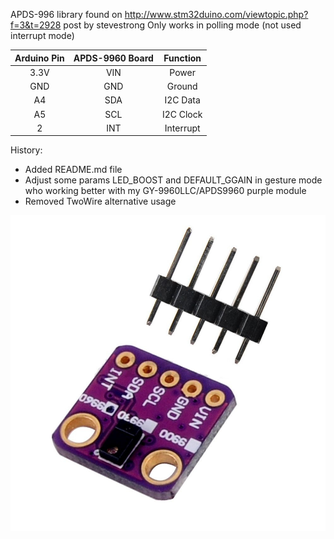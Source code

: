 APDS-996 library found on http://www.stm32duino.com/viewtopic.php?f=3&t=2928 post by stevestrong
Only works in polling mode (not used interrupt mode)

| Arduino Pin | APDS-9960 Board | Function |
| :---: | :---: | :---: |
| 3.3V | VIN | Power |
| GND | GND | Ground |
| A4 | SDA | I2C Data |
| A5 | SCL | I2C Clock |
| 2 | INT | Interrupt |

History:
* Added README.md file
* Adjust some params LED_BOOST and DEFAULT_GGAIN in gesture mode who working better with my GY-9960LLC/APDS9960 purple module
* Removed TwoWire alternative usage

![alt text](APDS9960-purple.jpg "Purple module GY-9960LLC APDS9960")
